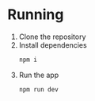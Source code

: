 # Running

1. Clone the repository
2. Install dependencies
    ```sh
    npm i
    ```
3. Run the app
    ```sh
    npm run dev
    ```